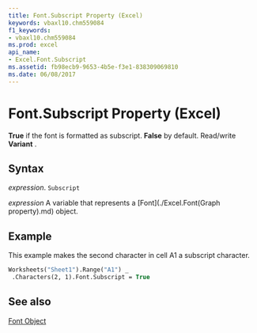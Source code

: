 ```yaml
---
title: Font.Subscript Property (Excel)
keywords: vbaxl10.chm559084
f1_keywords:
- vbaxl10.chm559084
ms.prod: excel
api_name:
- Excel.Font.Subscript
ms.assetid: fb98ecb9-9653-4b5e-f3e1-838309069810
ms.date: 06/08/2017
---
```



# Font.Subscript Property (Excel)

 **True** if the font is formatted as subscript. **False** by default. Read/write **Variant** .


## Syntax

 _expression_. `Subscript`

 _expression_ A variable that represents a [Font](./Excel.Font(Graph property).md) object.


## Example

This example makes the second character in cell A1 a subscript character.


```vb
Worksheets("Sheet1").Range("A1") _ 
 .Characters(2, 1).Font.Subscript = True
```


## See also


[Font Object](Excel.Font(objec).md)

